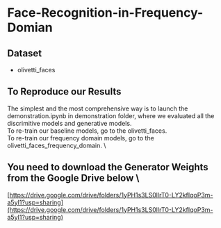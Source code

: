 # Face-Recognition-in-Frequency-Domian

## Dataset
* olivetti_faces

## To Reproduce our Results
The simplest and the most comprehensive way is to launch the demonstration.ipynb in demonstration folder, where we evaluated all the discrimitive models and generative models. \
To re-train our baseline models, go to the olivetti_faces. \
To re-train our frequency domain models, go to the olivetti_faces_frequency_domain. \

## You need to download the Generator Weights from the Google Drive below \
[https://drive.google.com/drive/folders/1yPH1s3LS0lIrT0-LY2kfIqoP3m-a5yI1?usp=sharing](https://drive.google.com/drive/folders/1yPH1s3LS0lIrT0-LY2kfIqoP3m-a5yI1?usp=sharing)
